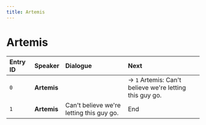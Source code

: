 ```yaml
---
title: Artemis
---
```


# Artemis


| Entry ID | Speaker | Dialogue | Next |
| :------- | :------ | :------- | :------------ |
| `0` | **Artemis** |  | → `1` Artemis: Can't believe we're letting this guy go\. |
| `1` | **Artemis** | Can't believe we're letting this guy go\. | End |
